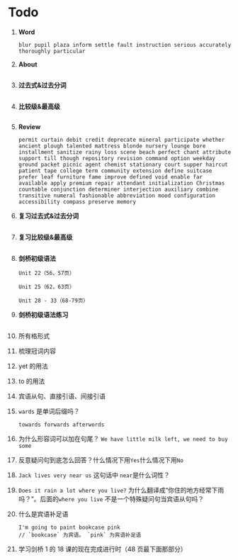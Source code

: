 # Todo

1. **Word**

   ```
   blur pupil plaza inform settle fault instruction serious accurately thoroughly particular
   ```

2. **About**

   ```

   ```

3. **过去式&过去分词**

   ```

   ```

4. **比较级&最高级**

   ```

   ```

5. **Review**

   ```
   permit curtain debit credit deprecate mineral participate whether ancient plough talented mattress blonde nursery lounge bore installment sanitize rainy loss scene beach perfect chant attribute support till though repository revision command option weekday ground packet picnic agent chemist stationary court supper haircut patient tape college term community extension define suitcase prefer leaf furniture fame improve defined void enable far available apply premium repair attendant initialization Christmas countable conjunction determiner interjection auxiliary combine transitive numeral fashionable abbreviation mood configuration accessibility compass preserve memory
   ```

6. **复习过去式&过去分词**

   ```

   ```

7. **复习比较级&最高级**

   ```

   ```

8. **剑桥初级语法**

   ```
   Unit 22（56，57页）

   Unit 25（62，63页）

   Unit 28 - 33（68-79页）
   ```

9. **剑桥初级语法练习**

   ```

   ```

10. 所有格形式

11. 梳理冠词内容

12. yet 的用法

13. to 的用法

14. 宾语从句、直接引语、间接引语

15. `wards` 是单词后缀吗？

    ```
    towards forwards afterwords
    ```

16. 为什么形容词可以加在句尾？ `We have little milk left, we need to buy some`

17. 反意疑问句到底怎么回答？什么情况下用`Yes`什么情况下用`No`

18. `Jack lives very near us` 这句话中 `near`是什么词性？

19. `Does it rain a lot where you live?` 为什么翻译成“你住的地方经常下雨吗？”。后面的`where you live` 不是一个特殊疑问句当宾语从句吗？

20. 什么是宾语补足语

    ```
    I'm going to paint bookcase pink
    // `bookcase` 为宾语。 `pink` 为宾语补足语
    ```

21. 学习剑桥 1 的 18 课的现在完成进行时（48 页最下面那部分）
